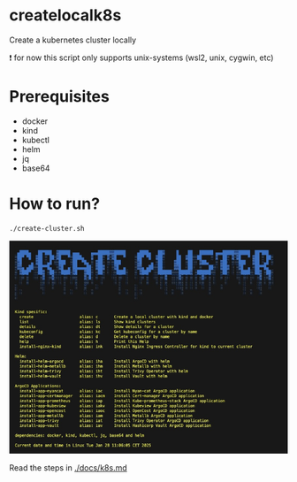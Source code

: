 # createlocalk8s

Create a kubernetes cluster locally

:exclamation: for now this script only supports unix-systems (wsl2, unix, cygwin, etc)

# Prerequisites

- docker
- kind
- kubectl
- helm
- jq
- base64

# How to run?

```bash
./create-cluster.sh
```

![image info](./docs/create-cluster.jpg)

Read the steps in
[./docs/k8s.md](./docs/k8s.md)
